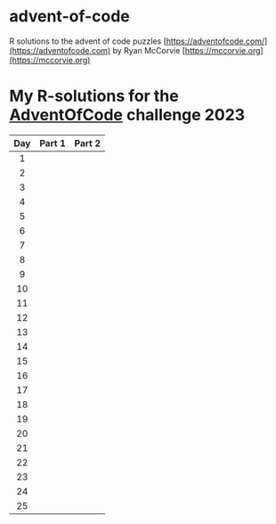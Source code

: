 # advent-of-code

R solutions to the advent of code puzzles [https://adventofcode.com/](https://adventofcode.com) by Ryan McCorvie [https://mccorvie.org](https://mccorvie.org)


# My **R**-solutions for the [AdventOfCode](https://adventofcode.com/) challenge 2023

| Day | Part 1 | Part 2 |
|:---:|:--------:|:--------:|
|  1  |        |        |
|  2  |        |        |
|  3  |        |        |
|  4  |        |        |
|  5  |        |        |  
|  6  |        |        |  
|  7  |        |        |  
|  8  |        |        |  
|  9  |        |        |  
| 10  |        |        |  
| 11  |        |        |  
| 12  |        |        |  
| 13  |        |        |  
| 14  |        |        |  
| 15  |        |        |  
| 16  |        |        |  
| 17  |        |        |  
| 18  |        |        |  
| 19  |        |        |  
| 20  |        |        |  
| 21  |        |        |  
| 22  |        |        |  
| 23  |        |        |  
| 24  |        |        |  
| 25  |        |        |  
